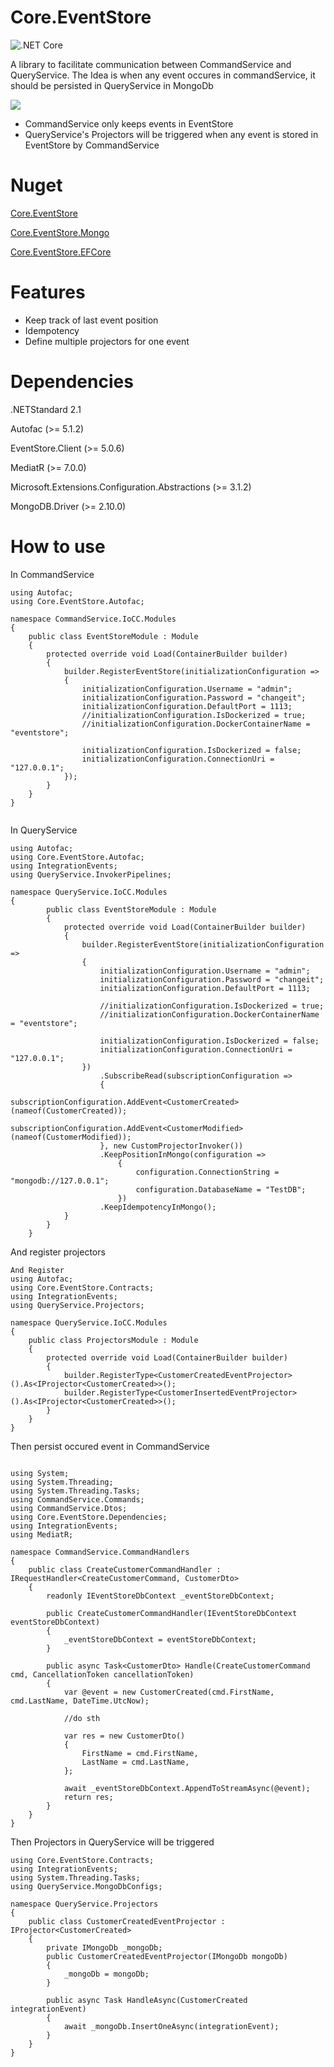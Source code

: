 # Core.EventStore

![.NET Core](https://github.com/younos1986/Core.EventStore/workflows/.NET%20Core/badge.svg)
 

A library to facilitate communication between CommandService and QueryService. The Idea is when any event occures in commandService, it should be persisted in QueryService in MongoDb


<img src="https://raw.githubusercontent.com/younos1986/Core.EventStore/master/images/what_it_does.png" />


- CommandService only keeps events in EventStore
- QueryService's Projectors will be triggered when any event is stored in EventStore by CommandService


# Nuget

<a href="https://www.nuget.org/packages/Core.EventStore/"> Core.EventStore <a/>
 
<a href="https://www.nuget.org/packages/Core.EventStore.Mongo/"> Core.EventStore.Mongo <a/>
 
<a href="https://www.nuget.org/packages/Core.EventStore.EFCore/"> Core.EventStore.EFCore <a/>



# Features

* Keep track of last event position
* Idempotency
* Define multiple projectors for one event


# Dependencies

.NETStandard 2.1

Autofac (>= 5.1.2)

EventStore.Client (>= 5.0.6)

MediatR (>= 7.0.0)

Microsoft.Extensions.Configuration.Abstractions (>= 3.1.2)

MongoDB.Driver (>= 2.10.0)


# How to use 

In CommandService

```
using Autofac;
using Core.EventStore.Autofac;

namespace CommandService.IoCC.Modules
{
    public class EventStoreModule : Module
    {
        protected override void Load(ContainerBuilder builder)
        {
            builder.RegisterEventStore(initializationConfiguration =>
            {
                initializationConfiguration.Username = "admin";
                initializationConfiguration.Password = "changeit";
                initializationConfiguration.DefaultPort = 1113;
                //initializationConfiguration.IsDockerized = true;
                //initializationConfiguration.DockerContainerName = "eventstore";

                initializationConfiguration.IsDockerized = false;
                initializationConfiguration.ConnectionUri = "127.0.0.1";
            });
        }
    }
}


```

In QueryService

```
using Autofac;
using Core.EventStore.Autofac;
using IntegrationEvents;
using QueryService.InvokerPipelines;

namespace QueryService.IoCC.Modules
{
        public class EventStoreModule : Module
        {
            protected override void Load(ContainerBuilder builder)
            {
                builder.RegisterEventStore(initializationConfiguration =>
                {
                    initializationConfiguration.Username = "admin";
                    initializationConfiguration.Password = "changeit";
                    initializationConfiguration.DefaultPort = 1113;

                    //initializationConfiguration.IsDockerized = true;
                    //initializationConfiguration.DockerContainerName = "eventstore";

                    initializationConfiguration.IsDockerized = false;
                    initializationConfiguration.ConnectionUri = "127.0.0.1";
                })
                    .SubscribeRead(subscriptionConfiguration =>
                    {
                        subscriptionConfiguration.AddEvent<CustomerCreated>(nameof(CustomerCreated));
                        subscriptionConfiguration.AddEvent<CustomerModified>(nameof(CustomerModified));
                    }, new CustomProjectorInvoker())
                    .KeepPositionInMongo(configuration =>
                        {
                            configuration.ConnectionString = "mongodb://127.0.0.1";
                            configuration.DatabaseName = "TestDB";
                        })
                    .KeepIdempotencyInMongo();
            }
        }
    }
```

And register projectors

```
And Register 
using Autofac;
using Core.EventStore.Contracts;
using IntegrationEvents;
using QueryService.Projectors;

namespace QueryService.IoCC.Modules
{
    public class ProjectorsModule : Module
    {
        protected override void Load(ContainerBuilder builder)
        {
            builder.RegisterType<CustomerCreatedEventProjector>().As<IProjector<CustomerCreated>>();
            builder.RegisterType<CustomerInsertedEventProjector>().As<IProjector<CustomerCreated>>();
        }
    }
}

```



Then persist occured event in CommandService
```

using System;
using System.Threading;
using System.Threading.Tasks;
using CommandService.Commands;
using CommandService.Dtos;
using Core.EventStore.Dependencies;
using IntegrationEvents;
using MediatR;

namespace CommandService.CommandHandlers
{
    public class CreateCustomerCommandHandler : IRequestHandler<CreateCustomerCommand, CustomerDto>
    {
        readonly IEventStoreDbContext _eventStoreDbContext;

        public CreateCustomerCommandHandler(IEventStoreDbContext eventStoreDbContext)
        {
            _eventStoreDbContext = eventStoreDbContext;
        }

        public async Task<CustomerDto> Handle(CreateCustomerCommand cmd, CancellationToken cancellationToken)
        {
            var @event = new CustomerCreated(cmd.FirstName, cmd.LastName, DateTime.UtcNow);

            //do sth
            
            var res = new CustomerDto()
            {
                FirstName = cmd.FirstName,
                LastName = cmd.LastName,
            };

            await _eventStoreDbContext.AppendToStreamAsync(@event);
            return res;
        }
    }
}

```


Then Projectors in QueryService will be triggered


```
using Core.EventStore.Contracts;
using IntegrationEvents;
using System.Threading.Tasks;
using QueryService.MongoDbConfigs;

namespace QueryService.Projectors
{
    public class CustomerCreatedEventProjector : IProjector<CustomerCreated>
    {
        private IMongoDb _mongoDb; 
        public CustomerCreatedEventProjector(IMongoDb mongoDb)
        {
            _mongoDb = mongoDb;
        }
        
        public async Task HandleAsync(CustomerCreated integrationEvent)
        {
            await _mongoDb.InsertOneAsync(integrationEvent);
        }
    }
}

```




